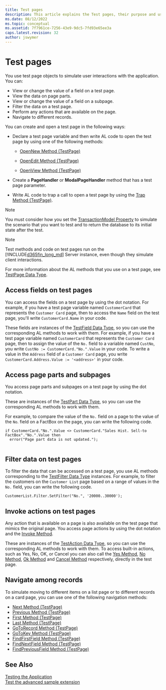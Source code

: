 ```yaml
---
title: Test pages
description: This article explains the Test pages, their purpose and use.
ms.date: 08/12/2022
ms.topic: conceptual
ms.assetid: 7f7961ce-7256-43e9-9dc5-7fd93e65ee3a
caps.latest.revision: 32
author: jswymer
---
```


# Test pages

You use test page objects to simulate user interactions with the application. You can:  
  
- View or change the value of a field on a test page.  
- View the data on page parts.  
- View or change the value of a field on a subpage.  
- Filter the data on a test page.  
- Perform any actions that are available on the page.  
- Navigate to different records.  

You can create and open a test page in the following ways:  
  
- Declare a test page variable and then write AL code to open the test page by using one of the following methods:  
  
  - [OpenNew Method \(TestPage\)](methods-auto/testpage/testpage-opennew-method.md)  
  
  - [OpenEdit Method \(TestPage\)](methods-auto/testpage/testpage-openedit-method.md)  
  
  - [OpenView Method \(TestPage\)](methods-auto/testpage/testpage-openview-method.md)  
  
- Create a **PageHandler** or **ModalPageHandler** method that has a test page parameter. 
- Write AL code to trap a call to open a test page by using the [Trap Method \(TestPage\)](methods-auto/testpage/testpage-trap-method.md).  

> [!NOTE]
> You must consider how you set the [TransactionModel Property](./properties/devenv-properties.md) to simulate the scenario that you want to test and to return the database to its initial state after the test. 

> [!NOTE]  
> Test methods and code on test pages run on the [!INCLUDE[d365fin_long_md](includes/d365fin_long_md.md)] Server instance, even though they simulate client interactions.  
 
For more information about the AL methods that you use on a test page, see [TestPage Data Type](methods-auto/testpage/testpage-data-type.md).  

## Access fields on test pages

You can access the fields on a test page by using the dot notation. For example, if you have a test page variable named `CustomerCard` that represents the `Customer Card` page, then to access the `Name` field on the test page, you'll write `CustomerCard.Name` in your code.  
  
These fields are instances of the [TestField Data Type](methods-auto/testfield/testfield-data-type.md), so you can use the corresponding AL methods to work with them. For example, if you have a test page variable named `CustomerCard` that represents the `Customer Card` page, then to assign the value of the `No.` field to a variable named `CustNo`, you write `CustNo := CustomerCard."No.".Value` in your code. To write a value in the `Address` field of a `Customer Card` page, you write `CustomerCard.Address.Value := '<address>'` in your code.  
 
  
## Access page parts and subpages

You access page parts and subpages on a test page by using the dot notation. 
 
These are instances of the [TestPart Data Type](methods-auto/testpart/testpart-data-type.md), so you can use the corresponding AL methods to work with them.

For example, to compare the value of the `No.` field on a page to the value of the `No`. field on a FactBox on the page, you can write the following code.  

```AL
if CustomerCard."No.".Value <> CustomerCard."Sales Hist. Sell-to FactBox"."No.".Value then  
  error("Page part data is not updated.");  
  
```  

## Filter data on test pages

To filter the data that can be accessed on a test page, you use AL methods corresponding to the [TestFilter Data Type](methods-auto/testfilter/testfilter-data-type.md) instances. For example, to filter the customers on the `Customer List` page based on a range of values in the `No.` field, you can write the following code.  
  
```AL
CustomerList.Filter.SetFilter("No.", '20000..30000');  
```  
  
## Invoke actions on test pages

Any action that is available on a page is also available on the test page that mimics the original page. You access page actions by using the dot notation and the [Invoke Method](methods-auto/testaction/testaction-invoke-method.md). 

These are instances of the [TestAction Data Type](methods-auto/testaction/testaction-data-type.md), so you can use the corresponding AL methods to work with them. To access built-in actions, such as Yes, No, OK, or Cancel you can also call the [Yes Method](methods-auto/testpage/testpage-yes-method.md), [No Method](methods-auto/testpage/testpage-no-method.md), [Ok Method](methods-auto/testpage/testpage-ok-method.md) and [Cancel Method](methods-auto/testpage/testpage-ok-method.md) respectively, directly in the test page.
  
## Navigate among records

To simulate moving to different items on a list page or to different records on a card page, you can use one of the following navigation methods:  
  
- [Next Method \(TestPage\)](methods-auto/testpage/testpage-next-method.md)  
- [Previous Method \(TestPage\)](methods-auto/testpage/testpage-previous-method.md)  
- [First Method \(TestPage\)](methods-auto/testpage/testpage-first-method.md)  
- [Last Method \(TestPage\)](methods-auto/testpage/testpage-last-method.md)  
- [GoToRecord Method \(TestPage\)](methods-auto/testpage/testpage-gotorecord-method.md)  
- [GoToKey Method \(TestPage\)](methods-auto/testpage/testpage-gotokey-method.md)  
- [FindFirstField Method \(TestPage\)](methods-auto/testpage/testpage-findfirstfield-method.md)  
- [FindNextField Method \(TestPage\)](methods-auto/testpage/testpage-findnextfield-method.md)  
- [FindPreviousField Method \(TestPage\)](methods-auto/testpage/testpage-findpreviousfield-method.md)  
  
## See Also

[Testing the Application](devenv-testing-pages.md)  
[Test the advanced sample extension](devenv-extension-advanced-example-test.md)